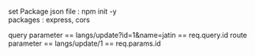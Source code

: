 set Package json file : npm init -y <br />
packages : express, cors

query parameter == langs/update?id=1&name=jatin == req.query.id
route parameter == langs/update/1 == req.params.id
